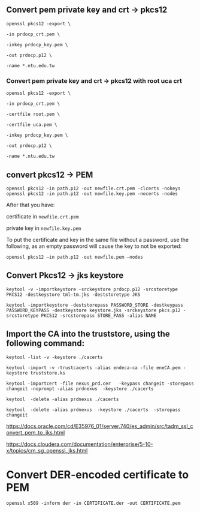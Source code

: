 ## Convert pem private key and crt -> pkcs12

 
```
openssl pkcs12 -export \

-in prdocp_crt.pem \

-inkey prdocp_key.pem \

-out prdocp.p12 \

-name *.ntu.edu.tw
```

### Convert pem private key and crt -> pkcs12 with root uca crt
```
openssl pkcs12 -export \

-in prdocp_crt.pem \

-certfile root.pem \

-certfile uca.pem \

-inkey prdocp_key.pem \

-out prdocp.p12 \

-name *.ntu.edu.tw
```
 

 
## convert pkcs12 -> PEM
 
```
openssl pkcs12 -in path.p12 -out newfile.crt.pem -clcerts -nokeys
openssl pkcs12 -in path.p12 -out newfile.key.pem -nocerts -nodes
```

After that you have:

certificate in ```newfile.crt.pem```

private key in ```newfile.key.pem```

 
To put the certificate and key in the same file without a password, use the following, as an empty password will cause the key to not be exported:

```
openssl pkcs12 –in path.p12 -out newfile.pem –nodes
```
 

 

## Convert Pkcs12 -> jks keystore

 
```
keytool -v -importkeystore -srckeystore prdocp.p12 -srcstoretype PKCS12 -destkeystore tml-tm.jks -deststoretype JKS
```
```
keytool -importkeystore -deststorepass PASSWORD_STORE -destkeypass PASSWORD_KEYPASS -destkeystore keystore.jks -srckeystore pkcs.p12 -srcstoretype PKCS12 -srcstorepass STORE_PASS -alias NAME
```

 

 

## Import the CA into the truststore, using the following command:
```
keytool -list -v -keystore ./cacerts
```
```
keytool -import -v -trustcacerts -alias endeca-ca -file eneCA.pem -keystore truststore.ks

keytool -importcert -file nexus_prd.cer   -keypass changeit -storepass changeit -noprompt -alias prdnexus  -keystore ./cacerts
```
```
keytool  -delete -alias prdnexus ./cacerts

keytool  -delete -alias prdnexus  -keystore ./cacerts  -storepass changeit
```

https://docs.oracle.com/cd/E35976_01/server.740/es_admin/src/tadm_ssl_convert_pem_to_jks.html

 

https://docs.cloudera.com/documentation/enterprise/5-10-x/topics/cm_sg_openssl_jks.html



# Convert DER-encoded certificate to PEM
```
openssl x509 -inform der -in CERTIFICATE.der -out CERTIFICATE.pem
```